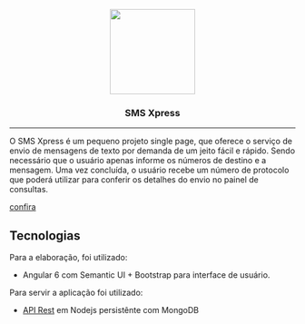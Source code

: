 <p align="center">
  <img src="https://i.imgur.com/3PIGPVj.png?1" width="150">
</p>
<h3 align="center">SMS Xpress</h3>
<hr>
O SMS Xpress é um pequeno projeto single page, que oferece o serviço de envio de mensagens de texto por demanda de um jeito fácil e rápido. Sendo necessário que o usuário apenas informe os números de destino e a mensagem. Uma vez concluída, o usuário recebe um número de protocolo que poderá utilizar para conferir os detalhes do envio no painel de consultas.

[confira](https://smsxpress.netlify.com/)

## Tecnologias
Para a elaboração, foi utilizado: 
  - Angular 6 com Semantic UI + Bootstrap para interface de usuário. 

Para servir a aplicação foi utilizado:
  - [API Rest](https://github.com/viniciusjps/smsxpress-api) em Nodejs persistênte com MongoDB
